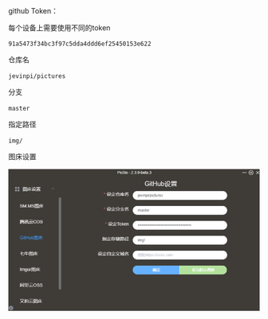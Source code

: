 github Token：

每个设备上需要使用不同的token

```
91a5473f34bc3f97c5dda4ddd6ef25450153e622
```

仓库名

`jevinpi/pictures`

分支

`master`

指定路径

`img/`

图床设置

![image-20201010172531308](https://raw.githubusercontent.com/jevinpi/pictures/master/img/image-20201010172531308.png)